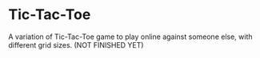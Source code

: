 # Tic-Tac-Toe
A variation of Tic-Tac-Toe game to play online against someone else, with different grid sizes. (NOT FINISHED YET)
